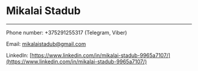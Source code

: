 # Mikalai Stadub
---

Phone number: +375291255317 (Telegram, Viber)

Email: [mikalaistadub@gmail.com](mikalaistadub@gmail.com)

LinkedIn: [https://www.linkedin.com/in/mikalai-stadub-9965a7107/](https://www.linkedin.com/in/mikalai-stadub-9965a7107/)